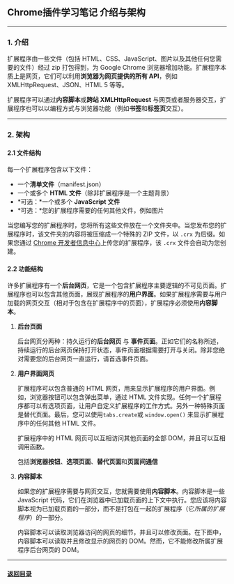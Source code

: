 ## Chrome插件学习笔记 介绍与架构

---

### 1. 介绍

扩展程序由一些文件（包括 HTML、CSS、JavaScript、图片以及其他任何您需要的文件）经过 zip 打包得到，为 Google Chrome 浏览器增加功能。扩展程序本质上是网页，它们可以利用**浏览器为网页提供的所有 API**，例如 XMLHttpRequest、JSON、HTML 5 等等。

扩展程序可以通过**内容脚本**或**跨站 XMLHttpRequest** 与网页或者服务器交互，扩展程序也可以以编程方式与浏览器功能（例如**书签**和**标签页**交互）。

---

### 2. 架构

#### 2.1 文件结构

每一个扩展程序包含以下文件：

- 一个**清单文件**（manifest.json）
- 一个或多个 **HTML 文件**（除非扩展程序是一个主题背景）
- *可选：*一个或多个 **JavaScript 文件**
- *可选：*您的扩展程序需要的任何其他文件，例如图片

当您编写您的扩展程序时，您将所有这些文件放在一个文件夹中。当您发布您的扩展程序时，该文件夹的内容将被压缩成一个特殊的 ZIP 文件，以 `.crx` 为后缀。如果您通过 [Chrome 开发者信息中心](https://chrome.google.com/webstore/developer/dashboard)上传您的扩展程序，该 `.crx` 文件会自动为您创建。

#### 2.2 功能结构

许多扩展程序有一个**后台网页**，它是一个包含扩展程序主要逻辑的不可见页面。扩展程序也可以包含其他页面，展现扩展程序的**用户界面**。如果扩展程序需要与用户加载的网页交互（相对于包含在扩展程序中的页面），扩展程序必须使用**内容脚本**。

1. **后台页面**

   后台网页分两种：持久运行的**后台网页** 与 **事件页面**。正如它们的名称所述，持续运行的后台网页保持打开状态，事件页面根据需要打开与关闭。除非您绝对需要您的后台网页一直运行，请首选事件页面。

2. **用户界面网页**

   扩展程序可以包含普通的 HTML 网页，用来显示扩展程序的用户界面。例如，浏览器按钮可以包含弹出菜单，通过 HTML 文件实现。任何一个扩展程序都可以有选项页面，让用户自定义扩展程序的工作方式。另外一种特殊页面是替代页面。最后，您可以使用`tabs.create`或 `window.open()` 来显示扩展程序中的任何其他 HTML 文件。

   扩展程序中的 HTML 网页可以互相访问其他页面的全部 DOM，并且可以互相调用函数。

   包括**浏览器按钮**、**选项页面**、**替代页面**和**页面间通信**

3. **内容脚本**

   如果您的扩展程序需要与网页交互，您就需要使用**内容脚本**。内容脚本是一些 JavaScript 代码，它们在浏览器中已加载页面的上下文中执行。您应该将内容脚本视为已加载页面的一部分，而不是打包在一起的扩展程序（它*所属的扩展程序*）的一部分。

   内容脚本可以读取浏览器访问的网页的细节，并且可以修改页面。在下图中，内容脚本可以读取并且修改显示的网页的 DOM。然而，它不能修改所属扩展程序后台网页的 DOM。







---

#### [返回目录](./)